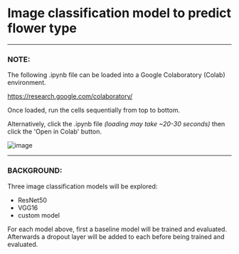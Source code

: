 # Image classification model to predict flower type

---

### NOTE: 

The following .ipynb file can be loaded into a Google Colaboratory (Colab) environment. 

https://research.google.com/colaboratory/

Once loaded, run the cells sequentially from top to bottom.

Alternatively, click the .ipynb file _(loading may take ~20-30 seconds)_ then click the 'Open in Colab' button.

![image](https://user-images.githubusercontent.com/17456203/170380038-98cc73e6-6472-4b7a-b9b8-1deed347396c.png)

---

### BACKGROUND: 

Three image classification models will be explored:

- ResNet50
- VGG16
- custom model

For each model above, first a baseline model will be trained and evaluated. Afterwards a dropout layer will be added to each before being trained and evaluated.


